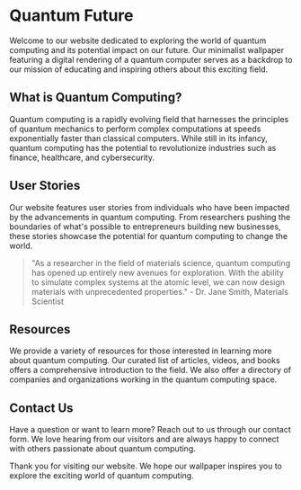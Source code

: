 <!--font:Barlow Condensed-->

# Quantum Future

Welcome to our website dedicated to exploring the world of quantum computing and its potential impact on our future. Our minimalist wallpaper featuring a digital rendering of a quantum computer serves as a backdrop to our mission of educating and inspiring others about this exciting field.

## What is Quantum Computing?

Quantum computing is a rapidly evolving field that harnesses the principles of quantum mechanics to perform complex computations at speeds exponentially faster than classical computers. While still in its infancy, quantum computing has the potential to revolutionize industries such as finance, healthcare, and cybersecurity.

## User Stories

Our website features user stories from individuals who have been impacted by the advancements in quantum computing. From researchers pushing the boundaries of what's possible to entrepreneurs building new businesses, these stories showcase the potential for quantum computing to change the world.

> "As a researcher in the field of materials science, quantum computing has opened up entirely new avenues for exploration. With the ability to simulate complex systems at the atomic level, we can now design materials with unprecedented properties." - Dr. Jane Smith, Materials Scientist

## Resources

We provide a variety of resources for those interested in learning more about quantum computing. Our curated list of articles, videos, and books offers a comprehensive introduction to the field. We also offer a directory of companies and organizations working in the quantum computing space.

## Contact Us

Have a question or want to learn more? Reach out to us through our contact form. We love hearing from our visitors and are always happy to connect with others passionate about quantum computing.

Thank you for visiting our website. We hope our wallpaper inspires you to explore the exciting world of quantum computing.

<!--

Write me content for website with wallpaper which alt text is:

"A wallpaper featuring a digital rendering of a quantum computer, with a minimalist color scheme and geometric lines."

The name/title of the page should not be 1:1 copy of the alt text but rather a real content of the website which is using this wallpaper.

- Use markdown format
- Start with heading
- Heading should be short and concise
- The content should look like a real website
- The website should not be about the wallpaper, wallpaper is just a related background
- Heading should be contain work "wallpaper" or "background"
- Include real sections like references, contact, user stories, etc. use things relevant to the page purpose.
- Feel free to use structure like headings, bullets, numbering, blockquotes, paragraphs, horizontal lines, etc.
- You can use formatting like bold or _italic_
- You can include UTF-8 emojis
- Links should be only #hash anchors (and you can refer to the document itself)
- Do not include images


---


# Quantum Computing: Advancing Technology for the Future

Welcome to our website dedicated to exploring the world of quantum computing and its potential impact on our future. Our minimalist wallpaper featuring a digital rendering of a quantum computer serves as a backdrop to our mission of educating and inspiring others about this exciting field.

## What is Quantum Computing?

Quantum computing is a rapidly evolving field that harnesses the principles of quantum mechanics to perform complex computations at speeds exponentially faster than classical computers. While still in its infancy, quantum computing has the potential to revolutionize industries such as finance, healthcare, and cybersecurity.

## User Stories

Our website features user stories from individuals who have been impacted by the advancements in quantum computing. From researchers pushing the boundaries of what's possible to entrepreneurs building new businesses, these stories showcase the potential for quantum computing to change the world.

> "As a researcher in the field of materials science, quantum computing has opened up entirely new avenues for exploration. With the ability to simulate complex systems at the atomic level, we can now design materials with unprecedented properties." - Dr. Jane Smith, Materials Scientist

## Resources

We provide a variety of resources for those interested in learning more about quantum computing. Our curated list of articles, videos, and books offers a comprehensive introduction to the field. We also offer a directory of companies and organizations working in the quantum computing space.

## Contact Us

Have a question or want to learn more? Reach out to us through our contact form. We love hearing from our visitors and are always happy to connect with others passionate about quantum computing.

Thank you for visiting our website. We hope our wallpaper inspires you to explore the exciting world of quantum computing.

-->

